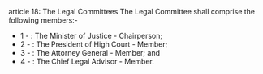 article 18: The Legal Committees
The Legal Committee shall comprise the following members:-
<ul>
			<li>1 - : The Minister of Justice - Chairperson;<ul>
			</ul></li>			<li>2 - : The President of High Court - Member;<ul>
			</ul></li>			<li>3 - : The Attorney General - Member; and<ul>
			</ul></li>			<li>4 - : The Chief Legal Advisor - Member.<ul>
			</ul></li></ul>